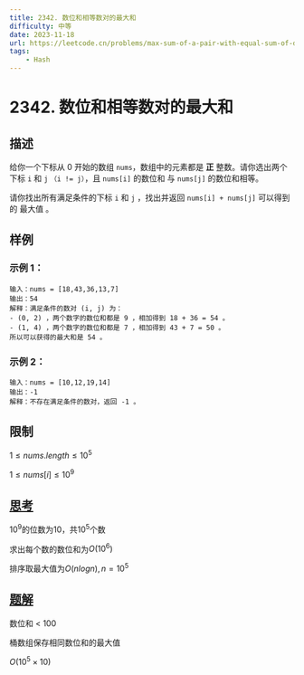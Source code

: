 ```yaml
---
title: 2342. 数位和相等数对的最大和
difficulty: 中等
date: 2023-11-18
url: https://leetcode.cn/problems/max-sum-of-a-pair-with-equal-sum-of-digits/
tags:
    - Hash
---
```

# 2342. 数位和相等数对的最大和

## 描述

给你一个下标从 $0$ 开始的数组 `nums`，数组中的元素都是 **正** 整数。请你选出两个下标 `i` 和 `j` `（i != j）`，且 `nums[i]` 的数位和 与 `nums[j]` 的数位和相等。

请你找出所有满足条件的下标 `i` 和 `j` ，找出并返回 `nums[i] + nums[j]` 可以得到的 最大值 。

## 样例 

### 示例 1：
```
输入：nums = [18,43,36,13,7]
输出：54
解释：满足条件的数对 (i, j) 为：
- (0, 2) ，两个数字的数位和都是 9 ，相加得到 18 + 36 = 54 。
- (1, 4) ，两个数字的数位和都是 7 ，相加得到 43 + 7 = 50 。
所以可以获得的最大和是 54 。
```

### 示例 2：
```
输入：nums = [10,12,19,14]
输出：-1
解释：不存在满足条件的数对，返回 -1 。
```

## 限制

$1 \le nums.length \le 10^5$

$1 \le nums[i] \le 10^9$

## [思考](./code.cpp)
$10^9$的位数为10，共$10^5$个数

求出每个数的数位和为$O(10^6)$

排序取最大值为$O(nlogn), n=10^5$

## [题解](./solution.cpp)
数位和 < 100

桶数组保存相同数位和的最大值

$O(10^5 \times 10)$